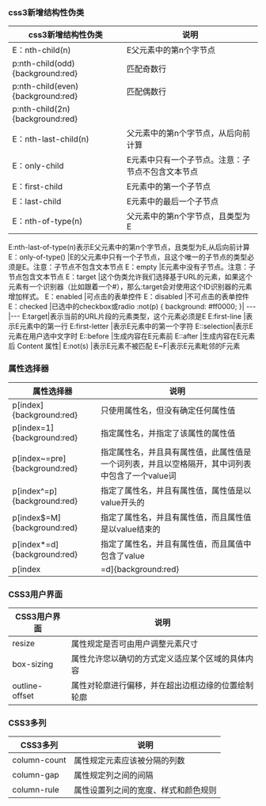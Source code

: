 ### css3新增结构性伪类

css3新增结构性伪类|说明
---|---
E：nth-child(n) |E父元素中的第n个字节点
p:nth-child(odd){background:red}|匹配奇数行
p:nth-child(even){background:red}|匹配偶数行
p:nth-child(2n){background:red}|
E：nth-last-child(n)|父元素中的第n个字节点，从后向前计算
E：only-child |E元素中只有一个子节点。注意：子节点不包含文本节点
E：first-child |E元素中的第一个子节点
E：last-child |E元素中的最后一个子节点
E：nth-of-type(n) |父元素中的第n个字节点，且类型为E
E:nth-last-of-type(n)表示E父元素中的第n个字节点，且类型为E,从后向前计算
E：only-of-type() |E的父元素中只有一个子节点，且这个唯一的子节点的类型必须是E。注意：子节点不包含文本节点
E：empty |E元素中没有子节点。注意：子节点包含文本节点
E：target |这个伪类允许我们选择基于URL的元素，如果这个元素有一个识别器（比如跟着一个#），那么:target会对使用这个ID识别器的元素增加样式。 
E：enabled |可点击的表单控件
E：disabled |不可点击的表单控件
E：checked |已选中的checkbox或radio
:not(p) { background: #ff0000; }|
---|---
E:target|表示当前的URL片段的元素类型，这个元素必须是E
E:first-line |表示E元素中的第一行
E:first-letter |表示E元素中的第一个字符
E::selection|表示E元素在用户选中文字时
E::before |生成内容在E元素前
E::after |生成内容在E元素后
Content 属性|
E:not(s) |表示E元素不被匹配
E~F|表示E元素毗邻的F元素

### 属性选择器

属性选择器|说明
---|---
p[index]{background:red}|只使用属性名，但没有确定任何属性值
p[index=1]{background:red}|指定属性名，并指定了该属性的属性值
p[index~=pre]{background:red} |指定属性名，并且具有属性值，此属性值是一个词列表，并且以空格隔开，其中词列表中包含了一个value词
p[index^=p]{background:red}|指定了属性名，并且有属性值，属性值是以value开头的
p[index$=M]{background:red}|指定了属性名，并且有属性值，而且属性值是以value结束的
p[index*=d]{background:red}|指定了属性名，并且有属性值，而且属值中包含了value
p[index|=d]{background:red}|指定了属性名，并且属性值是value或者以“value-”开头的值（比如说zh-cn）

### CSS3用户界面

CSS3用户界面|说明
---|---
resize|属性规定是否可由用户调整元素尺寸
box-sizing|属性允许您以确切的方式定义适应某个区域的具体内容
outline-offset|属性对轮廓进行偏移，并在超出边框边缘的位置绘制轮廓

### CSS3多列

CSS3多列|说明
---|---
column-count|属性规定元素应该被分隔的列数
column-gap|属性规定列之间的间隔
column-rule|属性设置列之间的宽度、样式和颜色规则
